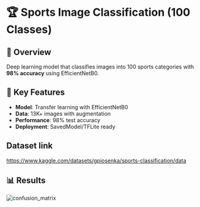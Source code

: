 # 🏆 Sports Image Classification (100 Classes)

## 📌 Overview
Deep learning model that classifies images into 100 sports categories with **98% accuracy** using EfficientNetB0.

## 🚀 Key Features
- **Model**: Transfer learning with EfficientNetB0
- **Data**: 13K+ images with augmentation
- **Performance**: 98% test accuracy
- **Deployment**: SavedModel/TFLite ready

## Dataset link 
https://www.kaggle.com/datasets/gpiosenka/sports-classification/data

## 📊 Results
![confusion_matrix](https://github.com/user-attachments/assets/0de290a1-345f-477c-ac4a-bdc16dc5f821)
